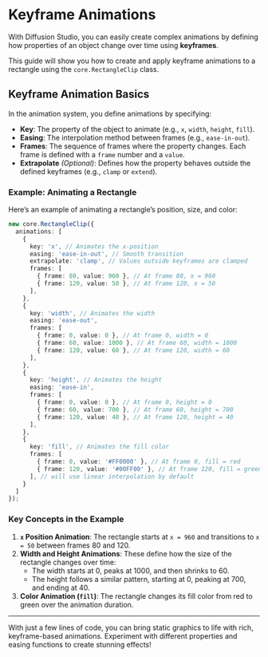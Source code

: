 # Keyframe Animations

With Diffusion Studio, you can easily create complex animations by defining how properties of an object change over time using **keyframes**.

This guide will show you how to create and apply keyframe animations to a rectangle using the `core.RectangleClip` class.

## Keyframe Animation Basics

In the animation system, you define animations by specifying:
- **Key**: The property of the object to animate (e.g., `x`, `width`, `height`, `fill`).
- **Easing**: The interpolation method between frames (e.g., `ease-in-out`).
- **Frames**: The sequence of frames where the property changes. Each frame is defined with a `frame` number and a `value`.
- **Extrapolate** *(Optional)*: Defines how the property behaves outside the defined keyframes (e.g., `clamp` or `extend`).

### Example: Animating a Rectangle

Here’s an example of animating a rectangle’s position, size, and color:

```typescript
new core.RectangleClip({
  animations: [
    {
      key: 'x', // Animates the x-position
      easing: 'ease-in-out', // Smooth transition
      extrapolate: 'clamp', // Values outside keyframes are clamped
      frames: [
        { frame: 80, value: 960 }, // At frame 80, x = 960
        { frame: 120, value: 50 }, // At frame 120, x = 50
      ],
    },
    {
      key: 'width', // Animates the width
      easing: 'ease-out',
      frames: [
        { frame: 0, value: 0 }, // At frame 0, width = 0
        { frame: 60, value: 1000 }, // At frame 60, width = 1000
        { frame: 120, value: 60 }, // At frame 120, width = 60
      ],
    },
    {
      key: 'height', // Animates the height
      easing: 'ease-in',
      frames: [
        { frame: 0, value: 0 }, // At frame 0, height = 0
        { frame: 60, value: 700 }, // At frame 60, height = 700
        { frame: 120, value: 40 }, // At frame 120, height = 40
      ],
    },
    {
      key: 'fill', // Animates the fill color
      frames: [
        { frame: 0, value: '#FF0000' }, // At frame 0, fill = red
        { frame: 120, value: '#00FF00' }, // At frame 120, fill = green
      ], // will use linear interpolation by default
    }
  ]
});
```

### Key Concepts in the Example

1. **`x` Position Animation**: The rectangle starts at `x = 960` and transitions to `x = 50` between frames 80 and 120.
2. **Width and Height Animations**: These define how the size of the rectangle changes over time:
   - The width starts at 0, peaks at 1000, and then shrinks to 60.
   - The height follows a similar pattern, starting at 0, peaking at 700, and ending at 40.
3. **Color Animation (`fill`)**: The rectangle changes its fill color from red to green over the animation duration.

---

With just a few lines of code, you can bring static graphics to life with rich, keyframe-based animations. Experiment with different properties and easing functions to create stunning effects!
